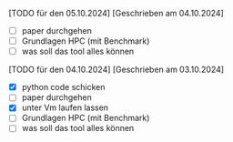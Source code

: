 [TODO für den 05.10.2024]
[Geschrieben am 04.10.2024]

- [ ] paper durchgehen
- [ ] Grundlagen HPC (mit Benchmark)
- [ ] was soll das tool alles können

[TODO für den 04.10.2024]
[Geschrieben am 03.10.2024]

- [x] python code schicken 
- [ ] paper durchgehen
- [x] unter Vm laufen lassen
- [ ] Grundlagen HPC (mit Benchmark)
- [ ] was soll das tool alles können
